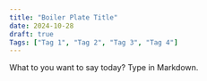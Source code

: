 ```yaml
---
title: "Boiler Plate Title"
date: 2024-10-28
draft: true
Tags: ["Tag 1", "Tag 2", "Tag 3", "Tag 4"]
---
```


What to you want to say today? Type in Markdown.
